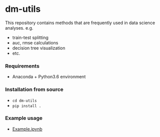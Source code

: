 dm-utils
========

This repository contains methods that are frequently used in data science analyses. e.g.
- train-test splitting
- auc, rmse calculations
- decision tree visualization
- etc.

### Requirements
- Anaconda + Python3.6 environment

### Installation from source
- `cd dm-utils`
- `pip install .`

### Example usage
- [Example.ipynb](https://github.com/ferencberes/dm-utils/blob/master/examples/Example.ipynb)